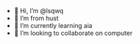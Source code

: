 - 👋 Hi, I’m @lsqwq
- 👀 I’m from hust
- 🌱 I’m currently learning aia
- 💞️ I’m looking to collaborate on computer

<!---
lsqwq/lsqwq is a ✨ special ✨ repository because its `README.md` (this file) appears on your GitHub profile.
You can click the Preview link to take a look at your changes.
--->
